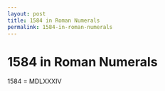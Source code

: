```yaml
---
layout: post
title: 1584 in Roman Numerals
permalink: 1584-in-roman-numerals
---
```


# 1584 in Roman Numerals

1584 = MDLXXXIV

